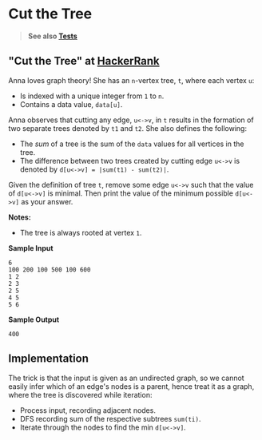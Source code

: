 # Cut the Tree

> **See also [Tests](../../../../test/groovy/graphs/cut_the_tree)**

## "Cut the Tree" at [HackerRank](https://www.hackerrank.com/challenges/cut-the-tree)

Anna loves graph theory! She has an `n`-vertex tree, `t`, where each vertex `u`:
* Is indexed with a unique integer from `1` to `n`.
* Contains a data value, `data[u]`.

Anna observes that cutting any edge, `u<->v`, in `t` results in the formation
of two separate trees denoted by `t1` and `t2`. She also defines the following:
* The _sum_ of a tree is the sum of the `data` values for all vertices in the tree.
* The difference between two trees created by cutting edge `u<->v` is denoted by
`d[u<->v] = |sum(t1) - sum(t2)|`.

Given the definition of tree `t`, remove some edge `u<->v` such that the value 
of `d[u<->v]` is minimal. Then print the value of the minimum possible `d[u<->v]`
as your answer.

**Notes:**
* The tree is always rooted at vertex `1`.

**Sample Input**
```
6
100 200 100 500 100 600
1 2
2 3
2 5
4 5
5 6
```

**Sample Output**
```
400
```

## Implementation

The trick is that the input is given as an undirected graph,
so we cannot easily infer which of an edge's nodes is a parent,
hence treat it as a graph, where the tree is discovered while iteration:  
* Process input, recording adjacent nodes.
* DFS recording sum of the respective subtrees `sum(ti)`.
* Iterate through the nodes to find the min `d[u<->v]`.
